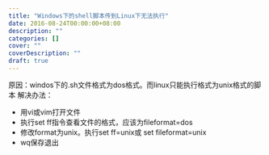 ```yaml
---
title: "Windows下的shell脚本传到Linux下无法执行"
date: 2016-08-24T00:00:00+08:00
description: ""
categories: []
cover: ""
coverDescription: ""
draft: true
---
```



原因：windos下的.sh文件格式为dos格式。而linux只能执行格式为unix格式的脚本
解决办法：

- 用vi或vim打开文件
- 执行set ff指令查看文件的格式，应该为fileformat=dos
- 修改format为unix。执行set ff=unix或 set fileformat=unix
- wq保存退出